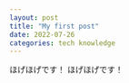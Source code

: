 ```yaml
---
layout: post
title: "My first post"
date: 2022-07-26
categories: tech knowledge
---
```


ほげほげです！
ほげほげです！
